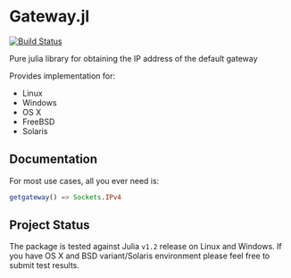 # Gateway.jl
[![Build Status](https://travis-ci.org/glitzflitz/Gateway.jl.svg?branch=master)](https://travis-ci.org/glitzflitz/Gateway.jl)

Pure julia library for obtaining the IP address of the default gateway

Provides implementation for:
+ Linux
+ Windows
+ OS X
+ FreeBSD
+ Solaris

## Documentation

For most use cases, all you ever need is:
```julia
getgateway() => Sockets.IPv4
```
## Project Status
The package is tested against Julia `v1.2` release on Linux and Windows. If you have OS X and BSD variant/Solaris environment please feel free to submit test results.

